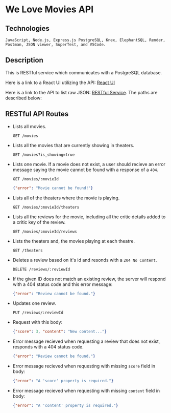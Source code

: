 # We Love Movies API

## Technologies

 ```text
 JavaScript, Node.js, Express.js PostgreSQL, Knex, ElephantSQL, Render, Postman, JSON viewer, SuperTest, and VSCode. 
 ```

## Description

This is RESTful service which communicates with a PostgreSQL database.

Here is a link to a React UI utilizing the API: [React UI]() 

Here is a link to the API to list raw JSON: [RESTful Service](https://we-love-movies-1pzh.onrender.com). The paths are described below:

## RESTful API Routes

+ Lists all movies.

    ```text
    GET /movies
    ```

+ Lists all the movies that are currently showing in theaters.

    ```text
    GET /movies?is_showing=true
    ```

+ Lists one movie. If a movie does not exist, a user should recieve an error message saying the movie cannot be found with a response of a `404`.

    ```text
    GET /movies/:movieId
    ```

    ```json
    {"error": "Movie cannot be found!"}
    ```

+ Lists all of the theaters where the movie is playing.

    ```text
    GET /movies/:movieId/theaters
    ```

+ Lists all the reviews for the movie, including all the critic details added to a critic key of the review.

    ```text
    GET /movies/:movieId/reviews
    ```

+ Lists the theaters and, the movies playing at each theatre.

    ```text
    GET /theaters
    ```

+ Deletes a review based on it's id and resonds with a `204 No Content`.

    ```text
    DELETE /reviews/:reviewId
    ```

+ If the given ID does not match an existing review, the server will respond with a 404 status code and this error message:

    ```json
    {"error": "Review cannot be found."}
    ```

+ Updates one review.

    ```text
    PUT /reviews/:reviewId
    ```

+ Request with this body:

    ```json
    {"score": 3, "content": "New content..."}
    ```

+ Error message recieved when requesting a review that does not exist, responds with a 404 status code.

    ```json
    {"error": "Review cannot be found."}
    ```

+ Error message recieved when requesting with missing `score` field in body:

    ```json
    {"error": "A 'score' property is required."}
    ```

+ Error message recieved when requesting with missing `content` field in body:

    ```json
    {"error": "A 'content' property is required."}
    ```

